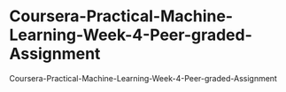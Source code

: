 # Coursera-Practical-Machine-Learning-Week-4-Peer-graded-Assignment
Coursera-Practical-Machine-Learning-Week-4-Peer-graded-Assignment
